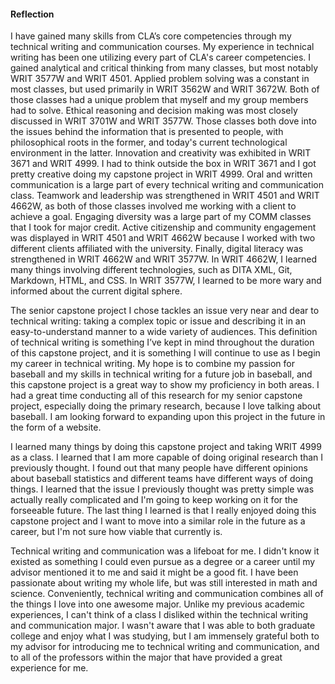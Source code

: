 #### Reflection

I have gained many skills from CLA’s core competencies through my technical writing and communication courses. My experience in technical writing has been one utilizing every part of CLA's career competencies. I gained analytical and critical thinking from many classes, but most notably WRIT 3577W and WRIT 4501. Applied problem solving was a constant in most classes, but used primarily in WRIT 3562W and WRIT 3672W. Both of those classes had a unique problem that myself and my group members had to solve. Ethical reasoning and decision making was most closely discussed in WRIT 3701W and WRIT 3577W. Those classes both dove into the issues behind the information that is presented to people, with philosophical roots in the former, and today's current technological environment in the latter. Innovation and creativity was exhibited in WRIT 3671 and WRIT 4999. I had to think outside the box in WRIT 3671 and I got pretty creative doing my capstone project in WRIT 4999. Oral and written communication is a large part of every technical writing and communication class. Teamwork and leadership was strengthened in WRIT 4501 and WRIT 4662W, as both of those classes involved me working with a client to achieve a goal. Engaging diversity was a large part of my COMM classes that I took for major credit. Active citizenship and community engagement was displayed in WRIT 4501 and WRIT 4662W because I worked with two different clients affiliated with the university. Finally, digital literacy was strengthened in WRIT 4662W and WRIT 3577W. In WRIT 4662W, I learned many things involving different technologies, such as DITA XML, Git, Markdown, HTML, and CSS. In WRIT 3577W, I learned to be more wary and informed about the current digital sphere. 

 The senior capstone project I chose tackles an issue very near and dear to technical writing: taking a complex topic or issue and describing it in an easy-to-understand manner to a wide variety of audiences. This definition of technical writing is something I’ve kept in mind throughout the duration of this capstone project, and it is something I will continue to use as I begin my career in technical writing. My hope is to combine my passion for baseball and my skills in technical writing for a future job in baseball, and this capstone project is a great way to show my proficiency in both areas. I had a great time conducting all of this research for my senior capstone project, especially doing the primary research, because I love talking about baseball. I am looking forward to expanding upon this project in the future in the form of a website. 

 I learned many things by doing this capstone project and taking WRIT 4999 as a class. I learned that I am more capable of doing original research than I previously thought. I found out that many people have different opinions about baseball statistics and different teams have different ways of doing things. I learned that the issue I previously thought was pretty simple was actually really complicated and I'm going to keep working on it for the forseeable future. The last thing I learned is that I really enjoyed doing this capstone project and I want to move into a similar role in the future as a career, but I'm not sure how viable that currently is. 

Technical writing and communication was a lifeboat for me. I didn't know it existed as something I could even pursue as a degree or a career until my advisor mentioned it to me and said it might be a good fit. I have been passionate about writing my whole life, but was still interested in math and science. Conveniently, technical writing and communication combines all of the things I love into one awesome major. Unlike my previous academic experiences, I can't think of a class I disliked within the technical writing and communication major. I wasn't aware that I was able to both graduate college and enjoy what I was studying, but I am immensely grateful both to my advisor for introducing me to technical writing and communication, and to all of the professors within the major that have provided a great experience for me.

